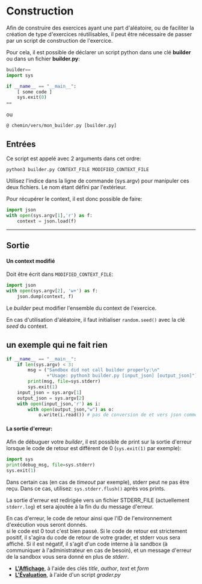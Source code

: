 # Construction

Afin de construire des exercices ayant une part d'aléatoire, ou de faciliter la création de type 
d'exercices réutilisables, il peut être nécessaire de passer par un script de construction de l'exercice.

Pour cela, il est possible de déclarer un script python dans une clé **builder**
ou dans un fichier **builder.py**:

```python
builder==
import sys

if __name__ == "__main__":
    [ some code ]
    sys.exit(0)
==
```

ou

```
@ chemin/vers/mon_builder.py [builder.py]
```


## Entrées
Ce script est appelé avec 2 arguments dans cet ordre:

    python3 builder.py CONTEXT_FILE MODIFIED_CONTEXT_FILE


Utilisez l'indice dans la ligne de commande (sys.argv) pour manipuler ces deux fichiers. Le nom étant défini par l'extérieur. 

Pour récupérer le context, il est donc possible de faire:
```python
import json
with open(sys.argv[1],'r') as f:
    context = json.load(f)
```
___


## Sortie
#### Un context modifié
Doit être écrit dans `MODIFIED_CONTEXT_FILE`:
```python
import json
with open(sys.argv[2], 'w+') as f:
    json.dump(context, f)
```
Le *builder* peut modifier l'ensemble du context de l'exercice.

En cas d'utilisation d'aléatoire, il faut initialiser `random.seed()` avec
la clé *seed* du context.

## un exemple qui ne fait rien
```python
if __name__ == "__main__":
    if len(sys.argv) < 3:
        msg = ("Sandbox did not call builder properly:\n"
               +"Usage: python3 builder.py [input_json] [output_json]")
        print(msg, file=sys.stderr)
        sys.exit(1)
    input_json = sys.argv[1]
    output_json = sys.argv[2]
    with open(input_json,'r') as i:
        with open(output_json,"w") as o:
            o.write(i.read()) # pas de conversion de et vers json comme on ne fait rien 
```


#### La sortie d'erreur:

Afin de débuguer votre *builder*, il est possible de print sur la sortie d'erreur
lorsque le code de retour est différent de 0  (`sys.exit(1)` par exemple):
```python
import sys
print(debug_msg, file=sys.stderr)
sys.exit(1)
```

Dans certain cas (en cas de *timeout* par exemple), stderr peut ne pas être reçu. Dans ce cas, utilisez:
`sys.stderr.flush()` après vos prints.

La sortie d'erreur est redirigée vers un fichier STDERR_FILE (actuellement `stderr.log`) et sera ajoutée
à la fin du du message d'erreur.

En cas d'erreur, le code de retour ainsi que l'ID de l'environnement d'exécution vous seront
donnés.   
si le code est 0 tout c'est bien passé. 
Si le code de retour est strictement positif, il s'agira du code de retour de votre grader,
et stderr vous sera affiché.
Si il est négatif, il s'agit d'un code interne à la sandbox (à communiquer à l'administrateur
en cas de besoin), et un message d'erreur de la sandbox vous sera donné en plus de *stderr*.



* **[L'Affichage](../affichage/)**, à l'aide des clés *title*, *author*, *text* et *form*
* **[L'Évaluation](../evaluation/)**, à l'aide d'un script *grader.py*
